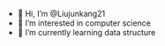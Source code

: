 - 👋 Hi, I’m @Liujunkang21
- 👀 I’m interested in computer science
- 🌱 I’m currently learning data structure

<!---
Liujunkang21/Liujunkang21 is a ✨ special ✨ repository because its `README.md` (this file) appears on your GitHub profile.
You can click the Preview link to take a look at your changes.
--->
